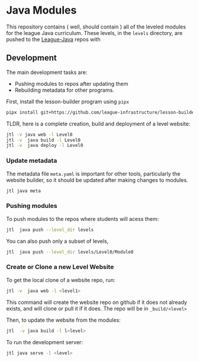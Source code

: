 # Java Modules

This repository contains ( well, should  contain ) all of the leveled modules
for the league Java curriculum. These levels, in the `levels` directory, 
are pushed to the [League-Java](https://github.com/League-Java) repos with 

## Development

The main development tasks are: 

* Pushing modules to repos after updating them
* Rebuilding metadata for other programs.


First, install the lesson-builder program using `pipx`

```bash 
pipx install git+https://github.com/league-infrastructure/lesson-builder.git
```

TLDR, here is a complete creation, build and deployment of a level website: 

```bash 
jtl -v java web -l Level0
jtl -v  java build -l Level0
jtl -v  java deploy -l Level0
```


### Update metadata

The metadata file ``meta.yaml`` is important for other tools, particularly the website builder, 
so it should be updated after making changes to modules. 

```bash
jtl java meta
```


### Pushing modules

To push modules to the repos where students will acess them: 

```bash
jtl  java push --level_dir levels
```

You can also push only a subset of levels, 

```bash
jtl  java push --level_dir levels/Level0/Module0
```

### Create or Clone a new Level Website

To get the local clone of a website repo, run:

```bash
jtl -v  java web -l <level1>
```

This command will create the website repo on github if it does not already exists, and
will clone or pull it if it does. The repo will be in ``_build/<level>``

Then, to update the website from the modules: 

```bash 
jtl  -v java build -l l<level>
```

To run the development server:

```bash
jtl java serve -l <level>
```


